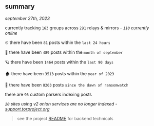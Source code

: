
## summary
_september 27th, 2023_

currently tracking `163` groups across `291` relays & mirrors - _`118` currently online_

⏲ there have been `81` posts within the `last 24 hours`

🦈 there have been `489` posts within the `month of september`

🪐 there have been `1464` posts within the `last 90 days`

🏚 there have been `3513` posts within the `year of 2023`

🦕 there have been `8203` posts `since the dawn of ransomwatch`

there are `96` custom parsers indexing posts

_`20` sites using v2 onion services are no longer indexed - [support.torproject.org](https://support.torproject.org/onionservices/v2-deprecation/)_

> see the project [README](https://github.com/joshhighet/ransomwatch#ransomwatch--) for backend technicals
